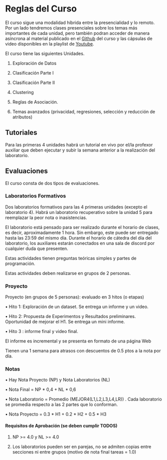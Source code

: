 # Reglas del Curso


El curso sigue una modalidad híbrida entre la presencialidad y lo remoto. Por un lado tendremos clases presenciales sobre los temas más importantes de cada unidad, pero también podran acceder de manera asíncrona al material publicado en el [Github](https://github.com/dccuchile/CC5206/) del curso y las cápsulas de video  disponibles en la playlist de [Youtube](https://www.youtube.com/playlist?list=PLKUV14d0mKnUXXfmhqqZdcsNGAuV2GZda). 



El curso tiene las siguientes Unidades.

1. Exploración de Datos

2. Clasificación Parte I

3. Clasificación Parte II

4. Clustering

5. Reglas de Asociación.

6. Temas avanzados (privacidad, regresiones, selección y reducción de atributos)



## Tutoriales



Para las primeras 4 unidades habrá un tutorial en vivo por el/la  profexor auxiliar que deben ejecutar y subir la semana anterior a la realización del laboratorio.



## Evaluaciones

El curso consta de dos tipos de evaluaciones.



### Laboratorios Formativos



Dos laboratorios formativos para las 4 primeras unidades (excepto el laboratorio 4). Habrá un laboratorio recuperativo sobre la unidad 5 para reemplazar la peor nota o inasistencias. 

El laboratorio está pensado para ser realizado durante el horario de clases, es decir, aproximadamente 1 hora. Sin embargo, este puede ser entregado hasta las 23:59 del mismo día. Durante el horario de cátedra del día del laboratorio, los auxiliares estarán conectados en una sala de discord por cualquier duda que presenten.

Estas actividades tienen preguntas teóricas simples y partes de programación.

Estas actividades deben realizarse en grupos de 2 personas. 

### Proyecto



Proyecto (en grupos de 5 personas): evaluado en 3 hitos (o etapas)

• Hito 1: Exploración de un dataset. Se entrega un informe y un video.

• Hito 2: Propuesta de Experimentos y Resultados preliminares. Oportunidad de mejorar el H1. Se entrega un mini informe. 

• Hito 3 : informe final y video final.

El informe es incremental y se presenta en formato de una página Web

Tienen una 1 semana para atrasos con descuentos de 0.5 ptos a la nota por día.


### Notas



• Hay Nota Proyecto (NP) y Nota Laboratorios (NL)

• Nota Final = NP * 0,4 + NL * 0,6

• Nota Laboratorio = Promedio (MEJOR4(L1,L2,L3,L4,LR)) . Cada laboratorio se promedia respecto a las 2 partes que lo conforman.

• Nota Proyecto =  0.3 * H1 + 0.2 * H2 + 0.5 * H3   



#### Requisitos de Aprobación  (se deben cumplir TODOS)


1) NP >= 4.0 y NL >= 4.0

2) Los laboratorios pueden ser en parejas, no se admiten copias entre secciones ni entre grupos (motivo de nota final tareas = 1.0)
